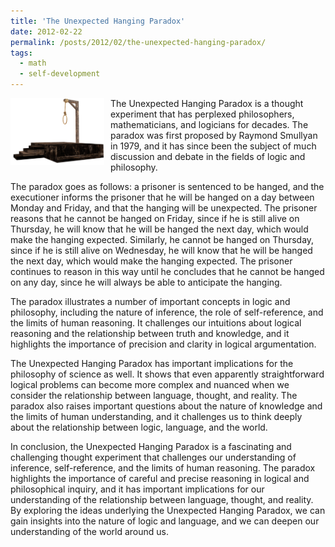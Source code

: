 ```yaml
---
title: 'The Unexpected Hanging Paradox'
date: 2012-02-22
permalink: /posts/2012/02/the-unexpected-hanging-paradox/
tags:
  - math
  - self-development
---
```


<img width="150" alt="gallows" src="/images/posts/the-unexpected-hanging-paradox.png" style="float: left; margin-right: 10px;" /> The Unexpected Hanging Paradox is a thought experiment that has perplexed philosophers, mathematicians, and logicians for decades. The paradox was first proposed by Raymond Smullyan in 1979, and it has since been the subject of much discussion and debate in the fields of logic and philosophy.

The paradox goes as follows: a prisoner is sentenced to be hanged, and the executioner informs the prisoner that he will be hanged on a day between Monday and Friday, and that the hanging will be unexpected. The prisoner reasons that he cannot be hanged on Friday, since if he is still alive on Thursday, he will know that he will be hanged the next day, which would make the hanging expected. Similarly, he cannot be hanged on Thursday, since if he is still alive on Wednesday, he will know that he will be hanged the next day, which would make the hanging expected. The prisoner continues to reason in this way until he concludes that he cannot be hanged on any day, since he will always be able to anticipate the hanging.

The paradox illustrates a number of important concepts in logic and philosophy, including the nature of inference, the role of self-reference, and the limits of human reasoning. It challenges our intuitions about logical reasoning and the relationship between truth and knowledge, and it highlights the importance of precision and clarity in logical argumentation.

The Unexpected Hanging Paradox has important implications for the philosophy of science as well. It shows that even apparently straightforward logical problems can become more complex and nuanced when we consider the relationship between language, thought, and reality. The paradox also raises important questions about the nature of knowledge and the limits of human understanding, and it challenges us to think deeply about the relationship between logic, language, and the world.

In conclusion, the Unexpected Hanging Paradox is a fascinating and challenging thought experiment that challenges our understanding of inference, self-reference, and the limits of human reasoning. The paradox highlights the importance of careful and precise reasoning in logical and philosophical inquiry, and it has important implications for our understanding of the relationship between language, thought, and reality. By exploring the ideas underlying the Unexpected Hanging Paradox, we can gain insights into the nature of logic and language, and we can deepen our understanding of the world around us.
